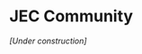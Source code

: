 # JEC Community

_[Under construction]_

[jec-logo]: https://raw.githubusercontent.com/jec-project/JEC/master/assets/jec-logos/jec-logo.png?style=jec-main-logo
